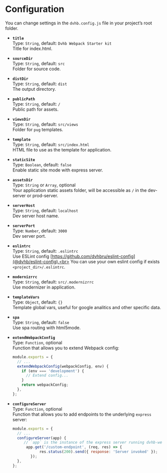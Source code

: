 # Configuration

You can change settings in the `dvhb.config.js` file in your project’s root folder.

* **`title`**<br>
  Type: `String`, default: `Dvhb Webpack Starter kit`<br>
  Title for index.html.

* **`sourceDir`**<br>
  Type: `String`, default: `src`<br>
  Folder for source code.

* **`distDir`**<br>
  Type: `String`, default: `dist`<br>
  The output directory.

* **`publicPath`**<br>
  Type: `String`, default: `/`<br>
  Public path for assets.

* **`viewsDir`**<br>
  Type: `String`, default: `src/views`<br>
  Folder for `pug` templates.

* **`template`**<br>
  Type: `String`, default: `src/index.html`<br>
  HTML file to use as the template for application.

* **`staticSite`**<br>
  Type: `Boolean`, default: `false`<br>
  Enable static site mode with express server.

* **`assetsDir`**<br>
  Type: `String` or `Array`, optional<br>
  Your application static assets folder, will be accessible as `/` in the dev-server or prod-server.

* **`serverHost`**<br>
  Type: `String`, default: `localhost`<br>
  Dev server host name.

* **`serverPort`**<br>
  Type: `Number`, default: `3000`<br>
  Dev server port.

* **`eslintrc`**<br>
  Type: `String`, default: `.eslintrc`<br>
  Use ESLint config [https://github.com/dvhbru/eslint-config](@dvhb/eslint-config).<br>
  You can use your own eslint config if exists `<project_dir>/.eslintrc`.

* **`modernizrrc`**<br>
  Type: `String`, default: `src/.modernizrrc`<br>
  Use modernizer in application.

* **`templateVars`**<br>
  Type: `Object`, default: `{}`<br>
  Template global vars, useful for google analitics and other specific data.

* **`spa`**<br>
  Type: `String`, default: `false`<br>
  Use spa routing with html5mode.

* **`extendWebpackConfig`**<br>
  Type: `Function`, optional<br>
  Function that allows you to extend Webpack config:

  ```javascript
  module.exports = {
    // ...
    extendWebpackConfig(webpackConfig, env) {
      if (env === 'development') {
        // Extend config...
      }
      return webpackConfig;
    },
  };
  ```

* **`configureServer`**<br>
  Type: `Function`, optional<br>
  Function that allows you to add endpoints to the underlying `express` server:

  ```javascript
  module.exports = {
    // ...
    configureServer(app) {
       // `app` is the instance of the express server running dvhb-webpack
    	app.get('/custom-endpoint', (req, res) => {
			  res.status(200).send({ response: 'Server invoked' });
		  });
    },
  };
  ```
